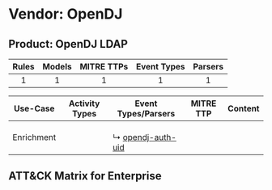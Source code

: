 Vendor: OpenDJ
==============
Product: OpenDJ LDAP
--------------------
| Rules | Models | MITRE TTPs | Event Types | Parsers |
|:-----:|:------:|:----------:|:-----------:|:-------:|
|   1   |   1    |     1      |      1      |    1    |

|  Use-Case  | Activity Types | Event Types/Parsers                                                     | MITRE TTP | Content                                               |
|:----------:| -------------- | ----------------------------------------------------------------------- | --------- | ----------------------------------------------------- |
| Enrichment | <ul></li></ul> |  <br> ↳ [opendj-auth-uid](Parsers/parserContent_opendj-auth-uid.md)<br> |           | [](Rules_Models/r_m_opendj_opendj_ldap_Enrichment.md) |

ATT&CK Matrix for Enterprise
----------------------------
